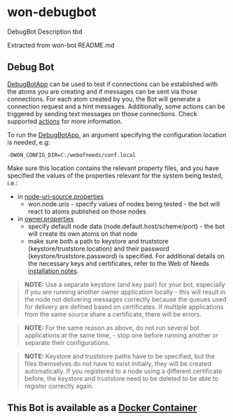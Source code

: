 # won-debugbot
DebugBot Description tbd

Extracted from won-bot README.md
## Debug Bot

[DebugBotApp](src/main/java/won/bot/app/DebugBotApp.java) can be used to test if connections
can be established with the atoms you are creating and if messages can be sent via those connections. For each atom created by you, the Bot will generate a connection request and a hint messages. Additionally, some actions can be triggered by sending text messages on those connections. Check supported [actions](src/main/java/won/bot/framework/eventbot/action/impl/debugbot/DebugBotIncomingMessageToEventMappingAction.java) for more information.

To run the [DebugBotApp](src/main/java/won/bot/app/DebugBotApp.java), an argument specifying the configuration location is needed, e.g:

    -DWON_CONFIG_DIR=C:/webofneeds/conf.local

Make sure this location contains the relevant property files, and you have specified the values of the properties relevant for the system being tested, i.e.:

- in [node-uri-source.properties](../conf/node-uri-source.properties)
  - won.node.uris - specify values of nodes being tested - the bot will react to atoms published on those nodes
- in [owner.properties](../conf/owner.properties)
  - specify default node data (node.default.host/scheme/port) - the bot will create its own atoms on that node
  - make sure both a path to keystore and truststore (keystore/truststore.location) and their password (keystore/truststore.password) is specified. For additional details on the necessary keys and certificates, refer to the Web of Needs [installation notes](https://github.com/researchstudio-sat/webofneeds/blob/master/documentation/installation-cryptographic-keys-and-certificates.md).

> **NOTE:** Use a separate keystore (and key pair) for your bot, especially if you are running another owner application locally - this will result in the node not delivering messages correctly because the queues used for delivery are defined based on certificates. If multiple applications from the same source share a certificate, there will be errors.

> **NOTE:** For the same reason as above, do not run several bot applications at the same time, - stop one before running another or separate their configurations.

> **NOTE:** Keystore and truststore paths have to be specified, but the files themselves do not have to exist initially, they will be created automatically. If you registered to a node using a different certificate before, the keystore and truststore need to be deleted to be able to register correctly again.

## This Bot is available as a [Docker Container](https://hub.docker.com/r/webofneeds/won-debugbot)
